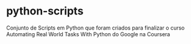 # python-scripts

Conjunto de Scripts em Python que foram criados para finalizar o curso 
Automating Real World Tasks With Python do Google na Coursera

